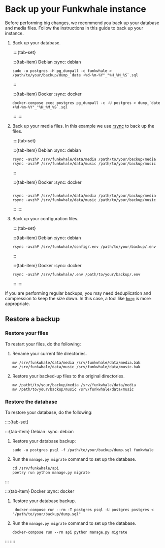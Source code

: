 # Back up your Funkwhale instance

Before performing big changes, we recommend you back up your database and media files. Follow the instructions in this guide to back up your instance.

1. Back up your database.

   ::::{tab-set}

   :::{tab-item} Debian
   :sync: debian

   ```{code} bash
   sudo -u postgres -H pg_dumpall -c funkwhale > /path/to/your/backup/dump_`date +%d-%m-%Y"_"%H_%M_%S`.sql
   ```

   :::

   :::{tab-item} Docker
   :sync: docker

   ```{code} bash
   docker-compose exec postgres pg_dumpall -c -U postgres > dump_`date +%d-%m-%Y"_"%H_%M_%S`.sql
   ```

   :::
   ::::

2. Back up your media files. In this example we use [rsync](https://rsync.samba.org) to back up the files.

   ::::{tab-set}

   :::{tab-item} Debian
   :sync: debian

   ```{code} bash
   rsync -avzhP /srv/funkwhale/data/media /path/to/your/backup/media
   rsync -avzhP /srv/funkwhale/data/music /path/to/your/backup/music
   ```

   :::

   :::{tab-item} Docker
   :sync: docker

   ```{code} bash

   rsync -avzhP /srv/funkwhale/data/media /path/to/your/backup/media
   rsync -avzhP /srv/funkwhale/data/music /path/to/your/backup/music
   ```

   :::
   ::::

3. Back up your configuration files.

   ::::{tab-set}

   :::{tab-item} Debian
   :sync: debian

   ```{code} bash
   rsync -avzhP /srv/funkwhale/config/.env /path/to/your/backup/.env
   ```

   :::

   :::{tab-item} Docker
   :sync: docker

   ```{code} bash
   rsync -avzhP /srv/funkwhale/.env /path/to/your/backup/.env
   ```

   :::
   ::::

If you are performing regular backups, you may need deduplication and compression to keep the size down. In this case, a tool like [`borg`](https://www.borgbackup.org/) is more appropriate.

## Restore a backup

### Restore your files

To restart your files, do the following:

1. Rename your current file directories.

   ```{code} bash
   mv /srv/funkwhale/data/media /srv/funkwhale/data/media.bak
   mv /srv/funkwhale/data/music /srv/funkwhale/data/music.bak
   ```

2. Restore your backed-up files to the original directories.

   ```{code} bash
   mv /patht/to/your/backup/media /srv/funkwhale/data/media
   mv /path/to/your/backup/music /srv/funkwhale/data/music
   ```

### Restore the database

To restore your database, do the following:

::::{tab-set}

:::{tab-item} Debian
:sync: debian

1. Restore your database backup:

   ```{code} bash
   sudo -u postgres psql -f /path/to/your/backup/dump.sql funkwhale
   ```

2. Run the `manage.py migrate` command to set up the database.

   ```{code} bash
   cd /srv/funkwhale/api
   poetry run python manage.py migrate
   ```

:::

:::{tab-item} Docker
:sync: docker

1. Restore your database backup.

   ```{code} bash
    docker-compose run --rm -T postgres psql -U postgres postgres < "/path/to/your/backup/dump.sql"
   ```

2. Run the `manage.py migrate` command to set up the database.

   ```{code} bash
   docker-compose run --rm api python manage.py migrate
   ```

:::
::::
